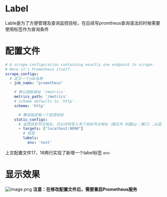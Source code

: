 # Label

Lable是为了方便管理及查询监控目标，在后续写promtheus查询语法的时候需要使用标签作为查询条件

# 配置文件

```yaml
# A scrape configuration containing exactly one endpoint to scrape:
# Here it's Prometheus itself.
scrape_configs:
  # 定义一个job名称
  - job_name: "prometheus"

    # 默认指标地址 '/metrics'
  	metrics_path: '/metrics'
    # scheme defaults to 'http'.
    scheme: 'http'

	  # 静态指定每一个监控目标
    static_configs:
      # 监控目标节点地址，可以并列写入多个目标节点地址（格式为 机器ip：端口）,以逗号隔开
      - targets: ["localhost:9090"]
        # 标签
        labels:
          env: 'test'
```

上文配置文件17，18两行实现了新增一个label标签 `env`

# 显示效果

![image.png](https://jruing-blogs.oss-cn-beijing.aliyuncs.com/blogs/prometheus_lable_1.png)
**注意：在修改配置文件后，需要重启Prometheus服务**